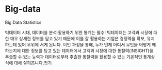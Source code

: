 # Big-data
Big Data Statistics

빅데이터 시대, 데이터를 분석∙활용하기 위한 통계는 필수!
빅데이터는 고객과 시장에 대한 매우 상세한 정보를 담고 있기 때문에 이를 잘 활용하는 기업은 경쟁력을 확보, 유지하는데 있어 우위에 서게 됩니다.
이번 과정을 통해, 누가 언제 어디서 무엇을 어떻게 왜 하는지에 대한 정보를 담고 있는 데이터에서 고객과 시장에 대한 통찰력(INSIGHT)을 추출할 수 있는 능력과 데이터로부터 추출한 통찰력을 활용할 수 있는 기본적인 통계상식에 대해 살펴봅니다.접기
